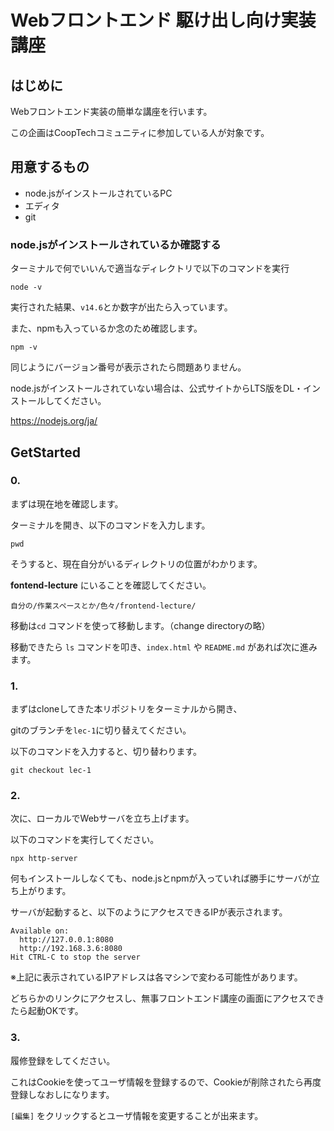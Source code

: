 # Webフロントエンド 駆け出し向け実装講座

## はじめに

Webフロントエンド実装の簡単な講座を行います。

この企画はCoopTechコミュニティに参加している人が対象です。

## 用意するもの

- node.jsがインストールされているPC
- エディタ
- git

### node.jsがインストールされているか確認する

ターミナルで何でいいんで適当なディレクトリで以下のコマンドを実行
```
node -v
```
実行された結果、`v14.6`とか数字が出たら入っています。

また、npmも入っているか念のため確認します。
```
npm -v
```
同じようにバージョン番号が表示されたら問題ありません。

node.jsがインストールされていない場合は、公式サイトからLTS版をDL・インストールしてください。

https://nodejs.org/ja/


## GetStarted

### 0.
まずは現在地を確認します。

ターミナルを開き、以下のコマンドを入力します。

```
pwd
```

そうすると、現在自分がいるディレクトリの位置がわかります。

**fontend-lecture** にいることを確認してください。

```
自分の/作業スペースとか/色々/frontend-lecture/
```

移動は`cd` コマンドを使って移動します。（change directoryの略）

移動できたら `ls` コマンドを叩き、`index.html` や `README.md` があれば次に進みます。


### 1.

まずはcloneしてきた本リポジトリをターミナルから開き、

gitのブランチを`lec-1`に切り替えてください。

以下のコマンドを入力すると、切り替わります。

```
git checkout lec-1
```

### 2.

次に、ローカルでWebサーバを立ち上げます。

以下のコマンドを実行してください。

```
npx http-server
```

何もインストールしなくても、node.jsとnpmが入っていれば勝手にサーバが立ち上がります。

サーバが起動すると、以下のようにアクセスできるIPが表示されます。

```
Available on:
  http://127.0.0.1:8080
  http://192.168.3.6:8080
Hit CTRL-C to stop the server
```
※上記に表示されているIPアドレスは各マシンで変わる可能性があります。

どちらかのリンクにアクセスし、無事フロントエンド講座の画面にアクセスできたら起動OKです。

### 3.

履修登録をしてください。

これはCookieを使ってユーザ情報を登録するので、Cookieが削除されたら再度登録しなおしになります。

`[編集]` をクリックするとユーザ情報を変更することが出来ます。